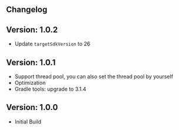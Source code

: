 Changelog
--------------------------------

Version: 1.0.2
--------------------------------
- Update `targetSdkVersion` to 26

Version: 1.0.1
--------------------------------
- Support thread pool, you can also set the thread pool by yourself
- Optimization
- Gradle tools: upgrade to 3.1.4

Version: 1.0.0
--------------------------------
- Initial Build